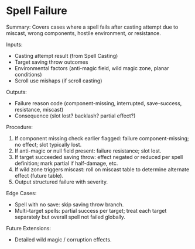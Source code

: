 # Spell Failure

Summary: Covers cases where a spell fails after casting attempt due to miscast, wrong components, hostile environment, or resistance.

Inputs:
- Casting attempt result (from Spell Casting)
- Target saving throw outcomes
- Environmental factors (anti-magic field, wild magic zone, planar conditions)
- Scroll use mishaps (if scroll casting)

Outputs:
- Failure reason code (component-missing, interrupted, save-success, resistance, miscast)
- Consequence (slot lost? backlash? partial effect?)

Procedure:
1. If component missing check earlier flagged: failure component-missing; no effect; slot typically lost.
2. If anti-magic or null field present: failure resistance; slot lost.
3. If target succeeded saving throw: effect negated or reduced per spell definition; mark partial if half-damage, etc.
4. If wild zone triggers miscast: roll on miscast table to determine alternate effect (future table).
5. Output structured failure with severity.

Edge Cases:
- Spell with no save: skip saving throw branch.
- Multi-target spells: partial success per target; treat each target separately but overall spell not failed globally.

Future Extensions:
- Detailed wild magic / corruption effects.
